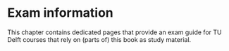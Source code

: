 # Exam information

This chapter contains dedicated pages that provide an exam guide for TU Delft courses that rely on (parts of) this book as study material.

```{tableofcontents}
```
